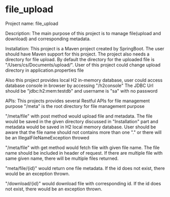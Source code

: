 # file_upload
Project name: file_upload

Description: 
The main purpose of this project is to manage file(upload and download) and corresponding metadata.


Installation:
This project is a Maven project created by SpringBoot. The user should have Maven support for this project.
The project also needs a directory for file upload. By default the directory for the uploaded file is "/Users/cs/Documents/upload/".
User of this project could change upload directory in application.properties file

Also this project provides local H2 in-memory database, user could access database console in browser by accessing "/h2console"
The JDBC Url should be "jdbc:h2:mem:testdb" and username is "sa" with no password


APIs:
This projects provides several Restful APIs for file management purpose
"/meta" is the root directory for file management purpose

  "/meta/file" with post method would upload file and metadata. The file would be saved in the given directory discussed in "Installation" part
  and metadata would be saved in H2 local memory database. 
  User should be aware that the file name should not contains more than one "." or there will be an IllegalFileNameException throwed
  
  "/meta/file" with get method would fetch file with given file name. The file name should be included in header of request. If there are 
  multiple file with same given name, there will be multiple files returned. 
  
  "meta/file/{id}" would return one file metadata. If the id does not exist, there would be an exception thrown.
  
  "/download/{id}" would download file with corresponding id. If the id does not exist, there would be an exception thrown.


